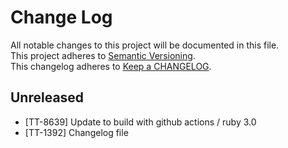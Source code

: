 # Change Log
All notable changes to this project will be documented in this file.  
This project adheres to [Semantic Versioning](http://semver.org/).  
This changelog adheres to [Keep a CHANGELOG](http://keepachangelog.com/).  

## Unreleased

- [TT-8639] Update to build with github actions / ruby 3.0
- [TT-1392] Changelog file

